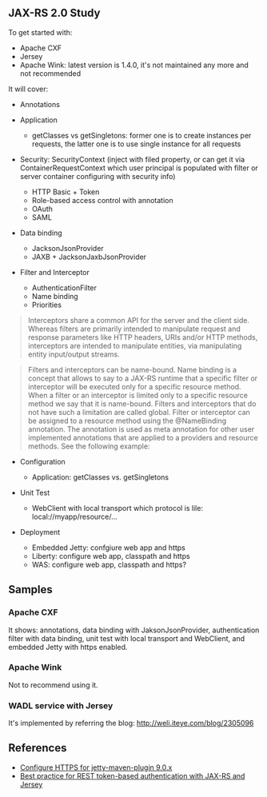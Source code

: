 JAX-RS 2.0 Study
-----------------------

To get started with:

- Apache CXF
- Jersey
- Apache Wink: latest version is 1.4.0, it's not maintained any more and not recommended

It will cover:

- Annotations

- Application
	- getClasses vs getSingletons: former one is to create instances per requests, the latter one is to use single instance for all requests

- Security: SecurityContext (inject with filed property, or can get it via ContainerRequestContext which user principal is populated with filter or server container configuring with security info)
	- HTTP Basic + Token
	- Role-based access control with annotation
	- OAuth
	- SAML

- Data binding
	- JacksonJsonProvider
	- JAXB + JacksonJaxbJsonProvider

- Filter and Interceptor
	- AuthenticationFilter
	- Name binding
	- Priorities

>Interceptors share a common API for the server and the client side. Whereas filters are primarily intended to manipulate request and response parameters like HTTP headers, URIs and/or HTTP methods, interceptors are intended to manipulate entities, via manipulating entity input/output streams. 

>Filters and interceptors can be name-bound. Name binding is a concept that allows to say to a JAX-RS runtime that a specific filter or interceptor will be executed only for a specific resource method. When a filter or an interceptor is limited only to a specific resource method we say that it is name-bound. Filters and interceptors that do not have such a limitation are called global. Filter or interceptor can be assigned to a resource method using the @NameBinding annotation. The annotation is used as meta annotation for other user implemented annotations that are applied to a providers and resource methods. See the following example:

- Configuration
	- Application: getClasses vs. getSingletons

- Unit Test
	- WebClient with local transport which protocol is lile: local://myapp/resource/...

- Deployment
	- Embedded Jetty: confgiure web app and https
	- Liberty: configure web app, classpath and https
	- WAS: configure web app, classpath and https?

## Samples

### Apache CXF

It shows: annotations, data binding with JaksonJsonProvider, authentication filter with data binding, unit test with local transport and WebClient, and embedded Jetty with https enabled.

### Apache Wink

Not to recommend using it.

### WADL service with Jersey

It's implemented by referring the blog: http://weli.iteye.com/blog/2305096

## References

- [Configure HTTPS for jetty-maven-plugin 9.0.x](http://juplo.de/configure-https-for-jetty-maven-plugin-9-0-x/)
- [Best practice for REST token-based authentication with JAX-RS and Jersey](http://stackoverflow.com/questions/26777083/best-practice-for-rest-token-based-authentication-with-jax-rs-and-jersey)